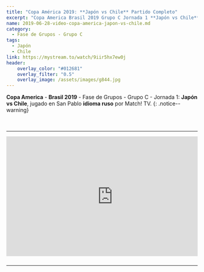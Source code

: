 ```yaml
---
title: "Copa América 2019: **Japón vs Chile** Partido Completo"
excerpt: "Copa America Brasil 2019 Grupo C Jornada 1 **Japón vs Chile** Partido Completo"
name: 2019-06-28-video-copa-america-japon-vs-chile.md
category:
  - Fase de Grupos - Grupo C
tags:
  - Japón
  - Chile
link: https://mystream.to/watch/9iir5hx7ew0j
header:
    overlay_color: "#012681"
    overlay_filter: "0.5"
    overlay_image: /assets/images/g844.jpg
---
```


**Copa America** - **Brasil 2019** - Fase de Grupos - Grupo C - Jornada 1: **Japón vs Chile**, jugado en San Pablo **idioma ruso** por Match! TV.
{: .notice--warning}

<style>
	td {
	padding: 0;
	border-bottom: 0;
}
</style>

<br>
<div id="media">
	<center>
		<table>
			<tbody>
  				<tr>
					<td height="13" width="21" background="{{ site.url }}/{{ site.baseurl }}/assets/images/12421152032.png"></td>
					<td height="13" background="{{ site.url }}/{{ site.baseurl }}/assets/images/55452124552.png"></td>
					<td height="13" width="21" background="{{ site.url }}/{{ site.baseurl }}/assets/images/45454787.png"></td>
  				</tr>
				<tr>
					<td width="21" background="{{ site.url }}/{{ site.baseurl }}/assets/images/21210212120.png"></td>
					<td>
						<iframe src="https://embed.mystream.to/9iir5hx7ew0j" scrolling="no" frameborder="0" width="560" height="315" allowfullscreen="true" webkitallowfullscreen="true" mozallowfullscreen="true"></iframe>
					</td>
    					<td width="21" background="{{ site.url }}/{{ site.baseurl }}/assets/images/203233451.png"></td>
  				</tr>
				<tr>
    					<td height="17" width="21" background="{{ site.url }}/{{ site.baseurl }}/assets/images/23121542.png"></td>
    					<td height="17" background="{{ site.url }}/{{ site.baseurl }}/assets/images/12345456.png"></td>
    					<td height="25" width="21" background="{{ site.url }}/{{ site.baseurl }}/assets/images/2656564.png"></td>
  				</tr>
			</tbody>
		</table>
	</center>
</div>
